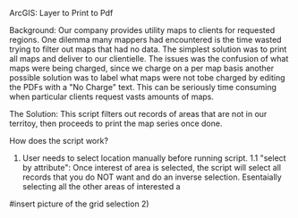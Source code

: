 ArcGIS: Layer to Print to Pdf

Background:
Our company provides utility maps to clients for requested regions. One dilemma many mappers had encountered is the time wasted trying to filter out maps that had no data. The simplest solution was to print all maps and deliver to our clientielle. The issues was the confusion of what maps were being charged, since we charge on a per map basis another possible solution was to label what maps were not tobe charged by editing the PDFs with a  "No Charge" text. This can be seriously time consuming when particular clients request vasts amounts of maps.

The Solution:
This script filters out records of areas that are not in our territoy, then proceeds to print the map series once done.

How does the script work?
1) User needs to select location manually before running script.
  1.1 "select by attribute": Once interest of area is selected, the script will select all records that you do NOT want and do an inverse selection. Esentaially selecting all the other areas of interested a
  
#insert picture of the grid selection
2)


